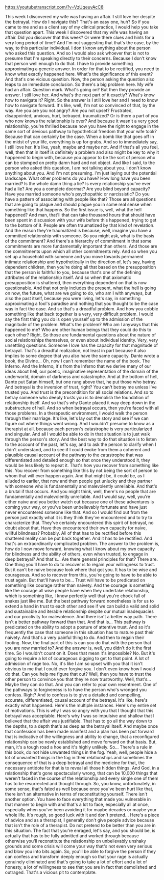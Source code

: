 https://youtubetranscript.com/?v=VzUqeuvAcC8

 This week I discovered my wife was having an affair. I still love her despite the betrayal. How do I navigate this? That's an easy one, huh? So if you came to me and as a client say of my clinical practice, I would help you take that question apart. This week I discovered that my wife was having an affair. Did you discover that this week? Or were there clues and hints for a very long period of time? And I'm not suggesting that that's the case, by the way, to this particular individual. I don't know anything about the person who asked this question. And so I would also ask whoever that is not to presume that I'm speaking directly to their concerns. Because I don't know that person well enough to do that. I have to provide something approximating a generic answer. In order for that to be rectified, you need to know what exactly happened here. What's the significance of this event? And that's one vicious question. Now, the person asking the question also leaps to an immediate conclusion. So there's a big problem here. My wife had an affair. Question mark. What's going on? But then they provide an answer. I still love her. And what's the next part of it exactly? What's know how to navigate it? Right. So the answer is I still love her and I need to know how to navigate forward. It's like, well, I'm not so convinced of that, by the way. Are you are you not angry? Are you not upset? Frustrated, disappointed, anxious, hurt, betrayed, traumatized? Or is there a part of you who now knows the relationship is over? And because it wasn't a very good relationship, you're thrilled because now you have the right to engage in the same sort of devious pathway to hypothetical freedom that your wife took? Because that can certainly be the case. When a bomb like that goes off in the midst of your life, everything is up for grabs. And so to immediately say, I still love her. It's like, yeah, maybe and maybe not. And if that's all you feel, well, then that in itself is definitely a problem and also might be key to why it happened to begin with, because you appear to be the sort of person who can be stomped on pretty damn hard and not object. And like I said, to the person who asked this question, I am not talking about you. I don't know anything about you. And I'm not presuming. I'm just laying out the potential landscape. What other problems do you have? How long have you been married? Is the whole damn thing a lie? Is every relationship you've ever had a lie? Are you a complete doormat? Are you blind beyond capacity? Have you married someone who's psychopathic or narcissistic? Do you have a pattern of associating with people like that? Those are all questions that are going to plague and should plague you in some real sense when something like that happens. So the first issue is, well, what the hell happened? And man, that'll that can take thousand hours that should have been spent in discussion with your wife before this happened, trying to get to the bottom of it. People are often traumatized by that kind of revelation. And the reason they're traumatized is because, well, imagine you have a committed relationship with someone. So you might ask, what is the basis of the commitment? And there's a hierarchy of commitment in that some commitments are more fundamentally important than others. And those are the commitments upon which all other commitments rely. And so when you set up a household with someone and you move towards permanent intimate relationship and hypothetically in the direction of, let's say, having dependent children, then you're doing all that based on the presupposition that the person is faithful to you, because that's one of the defining attributes of the relationship itself. And so when that axiomatic presupposition is shattered, then everything dependent on that is now questionable. And that not only includes the present, what the hell is going on now, the future, what are we going to do, who am I with anyways, but also the past itself, because you were living, let's say, in something approximating a fool's paradise and nothing that you thought to be the case was in fact the case. And so that's a dreadful problem. And how you cobble something like that back together is a very, very difficult problem. I would say the first thing you do is open yourself up to the admission of the magnitude of the problem. What's the problem? Who am I anyways that this happened to me? Who are other human beings that they could do this to each other? Right. So those are fundamental questions about the nature of social relationships themselves, or even about individual identity. Very, very unsettling questions. Someone I love has the capacity for that magnitude of betrayal. That's a dreadful realization, not least in part because it also implies to some degree that you also have the same capacity. Dante wrote a book, the Divine... Oh, now I can't remember the name of the book. The Inferno. And the Inferno, it's from the Inferno that we derive many of our ideas about hell, our poetic, imaginative representation of the domain of the underworld, domain of darkness and catastrophe. And at the bottom of hell, Dante put Satan himself, but one rung above that, he put those who betray. And betrayal is the inversion of trust, right? You can't betray me unless I've trusted you. And trust is the precondition for all social relations. And so to betray someone who deeply trusts you is to demolish the foundation of relationship itself. And so that's why Dante placed it way deep down in the substructure of hell. And so when betrayal occurs, then you're faced with all those problems. In a therapeutic environment, I would walk the person through their marriage. It's like, let's lay out the story and see if we can figure out where things went wrong. And I wouldn't presume to know as a therapist at all, because each person's catastrophe is very particularized and singular. And all I would be able to do in that situation is to just walk through the person's story. And the best way to do that situation is to listen to the account of the past, let's say, and to ask the person to clarify when I didn't understand, and to see if I could evoke from them a coherent and plausible causal account of the pathway to the catastrophe that was differentiated and detailed enough so that once they understood it, they would be less likely to repeat it. That's how you recover from something like this. You recover from something like this by not being the sort of person to whom that will ever happen again. And that might be, it could be, as I alluded to earlier, that now and then people get unlucky and they partner with someone who is fundamentally and malevolently unreliable. And that's a brutal if that occurs. And you might think, well, there's no people that are fundamentally and malevolently unreliable. And I would say, well, you're either naive and you better watch out because one of these adventures is coming your way, or you've been unbelievably fortunate and have just never encountered someone like that. And so I would find out from the person just exactly what it is they think they've encountered and to try to characterize that. They've certainly encountered this spirit of betrayal, no doubt about that. Have they encountered their own capacity for naive, willful blindness? Probably. All of that has to be rectified before this shattered reality can be put back together. And it has to be rectified. And that's an extraordinarily complicated problem. The answer to the problem is, how do I now move forward, knowing what I know about my own capacity for blindness and the ability of others, even when trusted, to engage in deep betrayal? And that's... Are there general principles for that? There are. One thing you'll have to do to recover is to regain your willingness to trust. But it can't be naive because look where that got you. It has to be wise and courageous. And so to recover from this, you're going to have to be able to trust again. But that'll have to be... Trust will have to be predicated on something like courage rather than naivety. And the courage is something like the courage all wise people have when they undertake relationship, which is something like, I know perfectly well that you're chock full of snakes just like me. But the best pathway forward nonetheless is for us to extend a hand in trust to each other and see if we can build a valid and solid and sustainable and iterable relationship despite our mutual inadequacies and our proclivity for malevolence. And there isn't a better way path. There isn't a better pathway forward than that. And that is... This pathway is predicated on the ability to adopt a posture of attentive trust. And so it's frequently the case that someone in this situation has to mature past their naivety. And that's a very painful thing to do. And then to regain their footing. Now, the final part of this is can you do that with the person that you are now married to? And the answer is, well, you didn't do it the first time. So I wouldn't count on it. Does that mean it's impossible? No. But it's going to require a lot of courageous digging to get to that point. A lot of admission of rage too. No, it's like I am so upset with you that it isn't obvious to me that I could ever forgive you. I don't even know how I would do that. Can you help me figure that out? Well, then you have to trust the other person to convince you that they're now trustworthy. Well, that's... Maybe they can do that. And you can refer to your own resentment. One of the pathways to forgiveness is to have the person who's wronged you confess. Right? And to confess is to give a detailed and compelling, accurate, differentiated, causal account of the betrayal. It's like, here's exactly what happened. Here's the multiple instances. Here's my entire set of motivations. This is why I was so angry with you that I thought that this betrayal was acceptable. Here's why I was so impulsive and shallow that I believed that the affair was justifiable. That has to go all the way down to the depths, to a depth that's as deep as the betrayal itself. And maybe once that confession has been made manifest and a plan has been put forward that is indicative of the willingness and ability to change, that a reconfigured relationship can be newly established and move forward on that basis. But, man, it's a tough road a hoe and it's highly unlikely. So... There's a rule in this book, do not hide unwanted things in the fog. Yeah, well, people hide a lot of unwanted things in the fog in their relationships and sometimes the consequence of that is a deep betrayal and the medicine for that, the necessary antidote for that is to reveal all those hidden things. And God, in a relationship that's gone spectacularly wrong, that can be 10,000 things that weren't faced in the course of the relationship and every single one of them has to be resurrected and thought through. So, you know, unfortunately, in some sense, that's fated as well because once you've been hurt like that, there isn't an alternative in terms of reconstituting yourself. There isn't another option. You have to face everything that made you vulnerable in that manner to begin with and that's a lot to face, especially all at once, especially when you've been avoiding it for maybe decades or maybe your whole life. It's rough, so good luck with it and don't pretend... Here's a piece of advice and as a therapist, I generally don't give people advice because that isn't the role of a therapist. Do not pretend to be better than you are in this situation. The fact that you're enraged, let's say, and you should be, is actually that has to be fully admitted and worked through because otherwise you'll reconstitute the relationship on unbelievably unshaky grounds and some crisis will come your way that's not even very serious and blow you into bits again. So, you'll be able to forgive the person if they can confess and transform deeply enough so that your rage is actually genuinely eliminated and that's going to take a lot of effort and a lot of honesty, a lot of willingness to see that you are in fact that demolished and outraged. That's a vicious pit to contemplate.